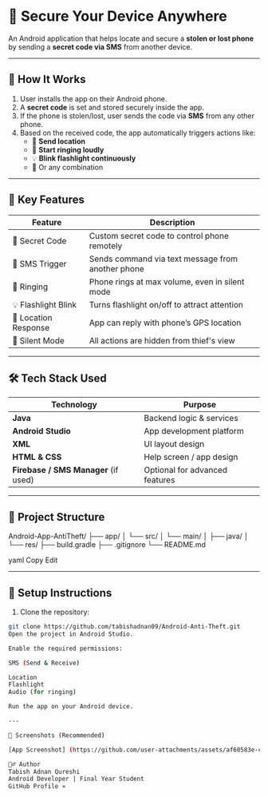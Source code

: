 # 🔐 Secure Your Device Anywhere

An Android application that helps locate and secure a **stolen or lost phone** by sending a **secret code via SMS** from another device.

---
## 📱 How It Works

1. User installs the app on their Android phone.
2. A **secret code** is set and stored securely inside the app.
3. If the phone is stolen/lost, user sends the code via **SMS** from any other phone.
4. Based on the received code, the app automatically triggers actions like:
   - 📍 **Send location**
   - 🔔 **Start ringing loudly**
   - 💡 **Blink flashlight continuously**
   - 📩 Or any combination
---

## 🚀 Key Features

| Feature             | Description                                         |
|---------------------|-----------------------------------------------------|
| 🔐 Secret Code       | Custom secret code to control phone remotely        |
| 📩 SMS Trigger       | Sends command via text message from another phone   |
| 🔔 Ringing           | Phone rings at max volume, even in silent mode      |
| 💡 Flashlight Blink  | Turns flashlight on/off to attract attention        |
| 📍 Location Response | App can reply with phone’s GPS location             |
| 🤫 Silent Mode       | All actions are hidden from thief's view            |

---

## 🛠️ Tech Stack Used

| Technology        | Purpose                     |
|------------------|-----------------------------|
| **Java**         | Backend logic & services    |
| **Android Studio** | App development platform    |
| **XML**          | UI layout design            |
| **HTML & CSS**   | Help screen / app design    |
| **Firebase / SMS Manager** (if used) | Optional for advanced features |

---

## 📂 Project Structure

Android-App-AntiTheft/
├── app/
│ └── src/
│ └── main/
│ ├── java/
│ └── res/
├── build.gradle
├── .gitignore
└── README.md

yaml
Copy
Edit

---

## 🔧 Setup Instructions

1. Clone the repository:
```bash
git clone https://github.com/tabishadnan09/Android-Anti-Theft.git
Open the project in Android Studio.

Enable the required permissions:

SMS (Send & Receive)

Location
Flashlight
Audio (for ringing)

Run the app on your Android device.

---

📸 Screenshots (Recommended)

[App Screenshot] (https://github.com/user-attachments/assets/af60583e-c4a1-4cee-be13-91ac01468673)

🙋‍♂️ Author
Tabish Adnan Qureshi
Android Developer | Final Year Student
GitHub Profile »
